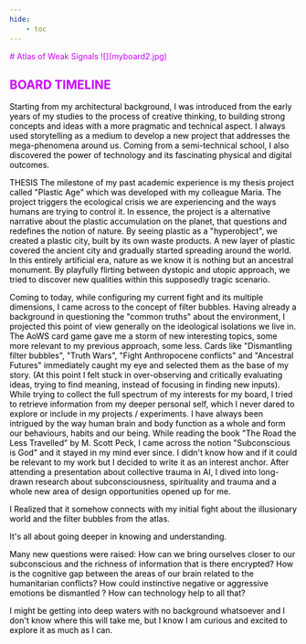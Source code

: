 ```yaml
---
hide:
    - toc
---
```

<FONT COLOR=#ca03fc>
# Atlas of Weak Signals  
![](myboard2.jpg)

## BOARD TIMELINE
<FONT COLOR=#ca03fc>
<FONT COLOR=black>
Starting from my architectural background, I was introduced from the early years of my studies to the process of creative thinking, to building strong concepts and ideas with a more pragmatic and technical aspect. I always used storytelling as a medium to develop a new project that addresses the mega-phenomena around us. Coming from a semi-technical school, I also discovered the power of technology and its fascinating physical and digital outcomes.

THESIS
The milestone of my past academic experience is my thesis project called "Plastic Age" which was
developed with my colleague Maria. The project triggers the ecological crisis we are experiencing and the ways humans are trying to control it. In essence, the project is a alternative narrative about the plastic accumulation on the planet, that questions and redefines the notion of nature. By seeing plastic as a "hyperobject", we created a plastic city, built by its own waste products. A new layer of plastic covered the ancient city and gradually started spreading around the world. In this entirely artificial era, nature as we know it is nothing but an ancestral monument. By playfully flirting between dystopic and utopic approach, we tried to discover new qualities within this supposedly tragic scenario.

Coming to today, while configuring my current fight and its multiple dimensions, I came across to the concept of filter bubbles. Having already a background in questioning the "common truths" about the environment, I projected this point of view generally on the ideological isolations we live in. The AoWS card game gave me a storm of new interesting topics, some more relevant to my previous approach, some less. Cards like "Dismantling filter bubbles", "Truth Wars", "Fight Anthropocene conflicts" and "Ancestral Futures" immediately caught my eye and selected them as the base of my story.
(At this point I felt stuck in over-observing and critically evaluating ideas, trying to find meaning, instead of focusing in finding new inputs).
While trying to collect the full spectrum of my interests for my board, I tried to retrieve information from my deeper personal self, which I never dared to explore or include in my projects / experiments.
I have always been intrigued by the way human brain and body function as a whole and form our behaviours, habits and our being. While reading the book "The Road the Less Travelled" by M. Scott Peck, I came across the notion "Subconscious is God" and it stayed in my mind ever since. I didn't know how and if it could be relevant to my work but I decided to write it as an interest anchor. After attending a presentation about collective trauma in AI, I dived into long-drawn research about subconsciousness, spirituality and trauma and a whole new area of design opportunities opened up for me.  

I Realized that it somehow connects with my initial fight about the illusionary world and the filter bubbles from the atlas.

It's all about going deeper in knowing and understanding.

Many new questions were raised:
How can we bring ourselves closer to our subconscious and the richness of information that is there encrypted?
How is the cognitive gap between the areas of our brain related to the humanitarian conflicts? How could instinctive negative or aggressive emotions be dismantled ?
How can technology help to all that?

I might be getting into deep waters with no background whatsoever and I don't know where this will take me, but I know I am curious and excited to explore it as much as I can.
<FONT COLOR=black>
